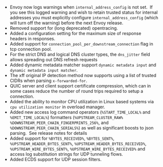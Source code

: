 
* Envoy now logs warnings when `internal_address_config` is not set.  If you see this logged warning and wish to retain trusted status for internal addresses you must explicitly configure `internal_address_config` (which will turn off the warning) before the next Envoy release.
* Removed support for (long deprecated) opentracing. 
* Added a configuration setting for the maximum size of response headers in responses.
* Added support for `connection_pool_per_downstream_connection` flag in tcp connection pool.
* For the strict DNS and logical DNS cluster types, the `dns_jitter` field allows spreading out DNS refresh requests
* Added dynamic metadata matcher support `dynamic metadata input` and `dynamic metadata input matcher`.
* The xff original IP detection method now supports using a list of trusted CIDRs when parsing `x-forwarded-for`.
* QUIC server and client support certificate compression, which can in some cases reduce the number of round trips required to setup a connection.
* Added the ability to monitor CPU utilization in Linux based systems via `cpu utilization monitor` in overload manager.
* Added new access log command operators (`%START_TIME_LOCAL%` and `%EMIT_TIME_LOCAL%`) formatters (`%UPSTREAM_CLUSTER_RAW%` `%DOWNSTREAM_PEER_CHAIN_FINGERPRINTS_256%`, and `%DOWNSTREAM_PEER_CHAIN_SERIALS%`) as well as significant boosts to json parsing.  See release notes for details
* Added support for `%BYTES_RECEIVED%`, `%BYTES_SENT%`, `%UPSTREAM_HEADER_BYTES_SENT%`, `%UPSTREAM_HEADER_BYTES_RECEIVED%`, `%UPSTREAM_WIRE_BYTES_SENT%`, `%UPSTREAM_WIRE_BYTES_RECEIVED%` and access log substitution strings for UDP tunneling flows.
* Added ECDS support for UDP session filters.
